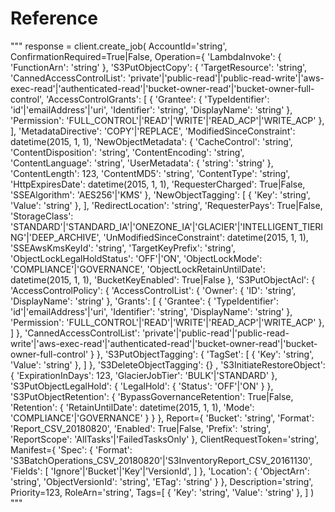 
# Reference
"""
    response = client.create_job(
    AccountId='string',
    ConfirmationRequired=True|False,
    Operation={
        'LambdaInvoke': {
            'FunctionArn': 'string'
        },
        'S3PutObjectCopy': {
            'TargetResource': 'string',
            'CannedAccessControlList': 'private'|'public-read'|'public-read-write'|'aws-exec-read'|'authenticated-read'|'bucket-owner-read'|'bucket-owner-full-control',
            'AccessControlGrants': [
                {
                    'Grantee': {
                        'TypeIdentifier': 'id'|'emailAddress'|'uri',
                        'Identifier': 'string',
                        'DisplayName': 'string'
                    },
                    'Permission': 'FULL_CONTROL'|'READ'|'WRITE'|'READ_ACP'|'WRITE_ACP'
                },
            ],
            'MetadataDirective': 'COPY'|'REPLACE',
            'ModifiedSinceConstraint': datetime(2015, 1, 1),
            'NewObjectMetadata': {
                'CacheControl': 'string',
                'ContentDisposition': 'string',
                'ContentEncoding': 'string',
                'ContentLanguage': 'string',
                'UserMetadata': {
                    'string': 'string'
                },
                'ContentLength': 123,
                'ContentMD5': 'string',
                'ContentType': 'string',
                'HttpExpiresDate': datetime(2015, 1, 1),
                'RequesterCharged': True|False,
                'SSEAlgorithm': 'AES256'|'KMS'
            },
            'NewObjectTagging': [
                {
                    'Key': 'string',
                    'Value': 'string'
                },
            ],
            'RedirectLocation': 'string',
            'RequesterPays': True|False,
            'StorageClass': 'STANDARD'|'STANDARD_IA'|'ONEZONE_IA'|'GLACIER'|'INTELLIGENT_TIERING'|'DEEP_ARCHIVE',
            'UnModifiedSinceConstraint': datetime(2015, 1, 1),
            'SSEAwsKmsKeyId': 'string',
            'TargetKeyPrefix': 'string',
            'ObjectLockLegalHoldStatus': 'OFF'|'ON',
            'ObjectLockMode': 'COMPLIANCE'|'GOVERNANCE',
            'ObjectLockRetainUntilDate': datetime(2015, 1, 1),
            'BucketKeyEnabled': True|False
        },
        'S3PutObjectAcl': {
            'AccessControlPolicy': {
                'AccessControlList': {
                    'Owner': {
                        'ID': 'string',
                        'DisplayName': 'string'
                    },
                    'Grants': [
                        {
                            'Grantee': {
                                'TypeIdentifier': 'id'|'emailAddress'|'uri',
                                'Identifier': 'string',
                                'DisplayName': 'string'
                            },
                            'Permission': 'FULL_CONTROL'|'READ'|'WRITE'|'READ_ACP'|'WRITE_ACP'
                        },
                    ]
                },
                'CannedAccessControlList': 'private'|'public-read'|'public-read-write'|'aws-exec-read'|'authenticated-read'|'bucket-owner-read'|'bucket-owner-full-control'
            }
        },
        'S3PutObjectTagging': {
            'TagSet': [
                {
                    'Key': 'string',
                    'Value': 'string'
                },
            ]
        },
        'S3DeleteObjectTagging': {}
        ,
        'S3InitiateRestoreObject': {
            'ExpirationInDays': 123,
            'GlacierJobTier': 'BULK'|'STANDARD'
        },
        'S3PutObjectLegalHold': {
            'LegalHold': {
                'Status': 'OFF'|'ON'
            }
        },
        'S3PutObjectRetention': {
            'BypassGovernanceRetention': True|False,
            'Retention': {
                'RetainUntilDate': datetime(2015, 1, 1),
                'Mode': 'COMPLIANCE'|'GOVERNANCE'
            }
        }
    },
    Report={
        'Bucket': 'string',
        'Format': 'Report_CSV_20180820',
        'Enabled': True|False,
        'Prefix': 'string',
        'ReportScope': 'AllTasks'|'FailedTasksOnly'
    },
    ClientRequestToken='string',
    Manifest={
        'Spec': {
            'Format': 'S3BatchOperations_CSV_20180820'|'S3InventoryReport_CSV_20161130',
            'Fields': [
                'Ignore'|'Bucket'|'Key'|'VersionId',
            ]
        },
        'Location': {
            'ObjectArn': 'string',
            'ObjectVersionId': 'string',
            'ETag': 'string'
        }
    },
    Description='string',
    Priority=123,
    RoleArn='string',
    Tags=[
        {
            'Key': 'string',
            'Value': 'string'
        },
    ]
)
"""
